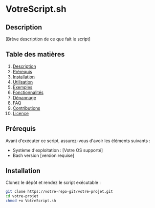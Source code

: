 # VotreScript.sh

## Description
[Brève description de ce que fait le script]

## Table des matières
1. [Description](#description)
2. [Prérequis](#prérequis)
3. [Installation](#installation)
4. [Utilisation](#utilisation)
5. [Exemples](#exemples)
6. [Fonctionnalités](#fonctionnalités)
7. [Dépannage](#dépannage)
8. [FAQ](#faq)
9. [Contributions](#contributions)
10. [Licence](#licence)

## Prérequis
Avant d'exécuter ce script, assurez-vous d'avoir les éléments suivants :
- Système d'exploitation : [Votre OS supporté]
- Bash version [version requise]

## Installation
Clonez le dépôt et rendez le script exécutable :
```bash
git clone https://votre-repo-git/votre-projet.git
cd votre-projet
chmod +x VotreScript.sh

